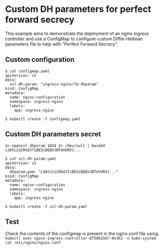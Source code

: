 # Custom DH parameters for perfect forward secrecy

This example aims to demonstrate the deployment of an nginx ingress controller and
use a ConfigMap to configure custom Diffie-Hellman parameters file to help with
"Perfect Forward Secrecy".

## Custom configuration

```console
$ cat configmap.yaml
apiVersion: v1
data:
  ssl-dh-param: "ingress-nginx/lb-dhparam"
kind: ConfigMap
metadata:
  name: nginx-configuration
  namespace: ingress-nginx
  labels:
    app: ingress-nginx
```

```console
$ kubectl create -f configmap.yaml
```

## Custom DH parameters secret

```console
$> openssl dhparam 1024 2> /dev/null | base64
LS0tLS1CRUdJTiBESCBQQVJBTUVURVJ...
```

```console
$ cat ssl-dh-param.yaml
apiVersion: v1
data:
  dhparam.pem: "LS0tLS1CRUdJTiBESCBQQVJBTUVURVJ..."
kind: ConfigMap
metadata:
  name: nginx-configuration
  namespace: ingress-nginx
  labels:
    app: ingress-nginx
```

```console
$ kubectl create -f ssl-dh-param.yaml
```

## Test

Check the contents of the configmap is present in the nginx.conf file using:
`kubectl exec nginx-ingress-controller-873061567-4n3k2 -n kube-system cat /etc/nginx/nginx.conf`
